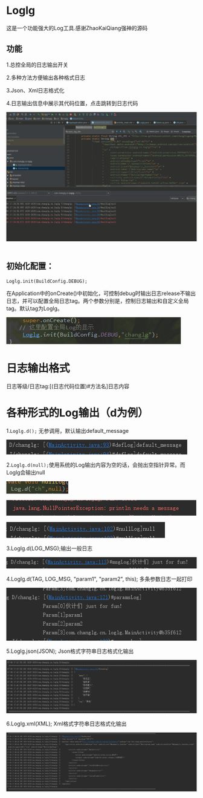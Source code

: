 # Loglg
这是一个功能强大的Log工具.感谢ZhaoKaiQiang强神的源码

## 功能
1.总控全局的日志输出开关

2.多种方法方便输出各种格式日志

3.Json、Xml日志格式化

4.日志输出信息中展示其代码位置，点击跳转到日志代码

![](https://github.com/changliugang/Loglg/raw/master/art/loglg.gif)  
  
## 初始化配置：
```
Loglg.init(BuildConfig.DEBUG);
```
在Application中的onCreate()中初始化，可控制debug时输出日志release不输出日志，并可以配置全局日志tag。两个参数分别是，控制日志输出和自定义全局tag。默认tag为Loglg。

![](https://github.com/changliugang/Loglg/raw/master/art/global_init.png)

# 日志输出格式
日志等级/日志tag:[(日志代码位置)#方法名]日志内容

# 各种形式的Log输出（d为例）
1.```Loglg.d();``` 无参调用，默认输出default_message

![](https://github.com/changliugang/Loglg/raw/master/art/no_arguments.png)

2.```Loglg.d(null);```使用系统的Log输出内容为空的话，会抛出空指针异常。而Loglg会输出null

![](https://github.com/changliugang/Loglg/raw/master/art/system_output_null.png)

![](https://github.com/changliugang/Loglg/raw/master/art/system_output_null_exception.png)

![](https://github.com/changliugang/Loglg/raw/master/art/loglg_output_null.png)

3.Loglg.d(LOG_MSG);输出一般日志

![](https://github.com/changliugang/Loglg/blob/master/art/common%20_log_output.png)

4.Loglg.d(TAG, LOG_MSG, "param1", "param2", this); 多条参数日志一起打印

![](https://github.com/changliugang/Loglg/raw/master/art/some_log_output_together.png)

5.Loglg.json(JSON);  Json格式字符串日志格式化输出

![](https://github.com/changliugang/Loglg/raw/master/art/Json_format_log.png)

6.Loglg.xml(XML); Xml格式字符串日志格式化输出

![](https://github.com/changliugang/Loglg/raw/master/art/Xml_format_log.png)


